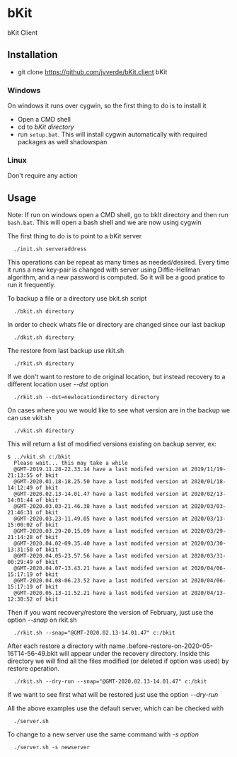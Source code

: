 # bKit
bKit Client

## Installation
- git clone https://github.com/jvverde/bKit.client bKit

### Windows
On windows it runs over cygwin, so the first thing to do is to install it
- Open a CMD shell 
- cd to *bKit directory*
- run ``setup.bat``. This will install cygwin automatically with required packages as well shadowspan

### Linux
  Don't require any action

## Usage
Note: If run on windows open a CMD shell, go to bkIt directory and then run ``bash.bat``.
This will open a bash shell and we are now using cygwin

The first thing to do is to point to a bKit server

```
  ./init.sh serveraddress
```

This operations can be repeat as many times as needed/desired. Every time it runs a new key-pair is changed with server using Diffie-Hellman algorithm, and a new password is computed. So it will be a good pratice to run it frequently.

To backup a file or a directory use bkit.sh script

```
  ./bkit.sh directory
```

In order to check whats file or directory are changed since our last backup

```
  ./dkit.sh directory
```

The restore from last backup use rkit.sh

```
  ./rkit.sh directory
```

If we don't want to restore to de original location, but instead recovery to a different location user *--dst* option 

```
  ./rkit.sh --dst=newlocationdirectory directory
```

On cases where you we would like to see what version are in the backup we can use vkit.sh

```
  ./vkit.sh directory
```

This will return a list of modified versions existing on backup server, ex:

```
$ ../vkit.sh c:/bkit
  Please wait... this may take a while
  @GMT-2019.11.28-22.33.14 have a last modifed version at 2019/11/19-21:13:55 of bkit
  @GMT-2020.01.18-18.25.50 have a last modifed version at 2020/01/18-14:12:49 of bkit
  @GMT-2020.02.13-14.01.47 have a last modifed version at 2020/02/13-14:01:44 of bkit
  @GMT-2020.03.03-21.46.38 have a last modifed version at 2020/03/03-21:46:31 of bkit
  @GMT-2020.03.23-11.49.05 have a last modifed version at 2020/03/13-15:00:02 of bkit
  @GMT-2020.03.29-20.15.09 have a last modifed version at 2020/03/29-21:14:28 of bkit
  @GMT-2020.04.02-09.35.40 have a last modifed version at 2020/03/30-13:31:50 of bkit
  @GMT-2020.04.05-23.57.56 have a last modifed version at 2020/03/31-00:29:49 of bkit
  @GMT-2020.04.07-13.43.21 have a last modifed version at 2020/04/06-15:17:19 of bkit
  @GMT-2020.04.08-06.23.52 have a last modifed version at 2020/04/06-15:17:19 of bkit
  @GMT-2020.05.13-11.52.21 have a last modifed version at 2020/04/13-12:30:52 of bkit
```

Then if you want recovery/restore the version of February, just use the option *--snap* on rkit.sh

```
  ./rkit.sh --snap="@GMT-2020.02.13-14.01.47" c:/bkit
```

After each restore a directory with name .before-restore-on-2020-05-16T14-56-49.bkit will appear under the recovery directory. Inside this directory we will find all the files modified (or deleted if option was used) by restore operation.

```
  ./rkit.sh --dry-run --snap="@GMT-2020.02.13-14.01.47" c:/bkit
```

If we want to see first what will be restored just use the option *--dry-run*

All the above examples use the default server, which can be checked with

```
  ./server.sh
```

To change to a new server use the same command with *-s option*

```
  ./server.sh -s newserver
```
